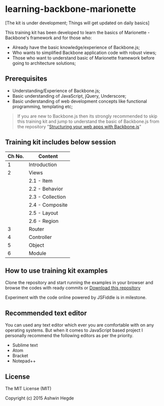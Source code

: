 # learning-backbone-marionette
[The kit is under development; Things will get updated on daily basics]

This training kit has been developed to learn the basics of Marionette - Backbone's framework and for those who:
* Already have the basic knowledge/experience of Backbone.js;
* Who wants to simplified Backbone application code with robust views;
* Those who want to understand basic of Marionette framework before going to architecture solutions;

## Prerequisites
* Understanding/Experience of Backbone.js;
* Basic understanding of JavaScript, jQuery, Underscore;
* Basic understanding of web development concepts like functional programming, templating etc;

> If you are new to Backbone.js then its strongly recommended to skip this training kit and jump to understand the basic of Backbone.js from the repository "[Structuring your web apps with Backbone.js](https://github.com/hegdeashwin/Backbone)"

## Training kit includes below session
|Ch No.|Content|
|------|-------|
|1|Introduction|
|2|Views|
| |2.1 - Item|
| |2.2 - Behavior|
| |2.3 - Collection|
| |2.4 - Composite|
| |2.5 - Layout|
| |2.6 - Region|
|3|Router|
|4|Controller|
|5|Object|
|6|Module|

## How to use training kit examples
Clone the repository and start running the examples in your browser and browse the codes with ready commits or [Download this repository](https://github.com/hegdeashwin/learning-backbone-marionette/archive/master.zip)

Experiment with the code online powered by JSFiddle is in milestone.

## Recommended text editor
You can used any text editor which ever you are comfortable with on any operating systems. But when it comes to JavaScript based project I personally recommend the following editors as per the priority.
* Sublime text
* Atom
* Bracket
* Notepad++

## License

The MIT License (MIT)

Copyright (c) 2015 Ashwin Hegde
